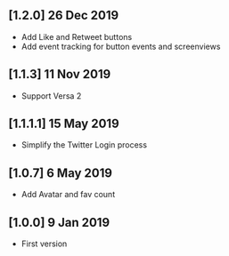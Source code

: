 ## [1.2.0] 26 Dec 2019
- Add Like and Retweet buttons
- Add event tracking for button events and screenviews

## [1.1.3] 11 Nov 2019
- Support Versa 2

## [1.1.1.1] 15 May 2019
- Simplify the Twitter Login process

## [1.0.7] 6 May 2019
- Add Avatar and fav count

## [1.0.0] 9 Jan 2019
- First version